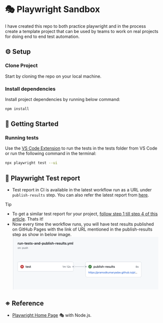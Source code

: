 # 🎭 Playwright Sandbox

I have created this repo to both practice playwright and in the process create a template project that can be used by teams to work on real projects for doing end to end test automation. 

## ⚙️ Setup

### Clone Project

Start by cloning the repo on your local machine. 

### Install dependencies

Install project dependencies by running below command:

```bash
npm install
```

## 🔢 Getting Started

### Running tests

Use the [VS Code Extension](https://marketplace.visualstudio.com/items?itemName=ms-playwright.playwright) to run the tests in the tests folder from VS Code or run the following command in the terminal:

```bash
npx playwright test --ui
```

## 🐞 Playwright Test report 

- Test report in CI is available in the latest workflow run as a URL under `publish-results` step. You can also refer the latest report from [here](https://pramodkumaryadav.github.io/playwright-sandbox/).

> [!TIP]
> - To get a similar test report for your project, [follow step 1 till step 4 of this article](https://docs.github.com/en/pages/getting-started-with-github-pages/configuring-a-publishing-source-for-your-github-pages-site#publishing-with-a-custom-github-actions-workflow). Thats it!
> -  Now every time the workflow runs, you will have test results published on GitHub Pages with the link of URL mentioned in the publish-results step as show in below image. ![results-url](./docs/results-url.png)

## ※ Reference

- [Playwright Home Page](https://playwright.dev/) 🎭 with Node.js.



